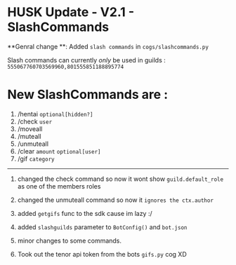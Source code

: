 # HUSK Update - V2.1  - SlashCommands
**Genral change **: Added `slash commands` in `cogs/slashcommands.py`

Slash commands can currently *only* be used in guilds : `555067760703569960,801555851188895774`

# New SlashCommands are :

1. /hentai `optional[hidden?]`
2. /check `user`
3. /moveall
4. /muteall
5. /unmuteall
6. /clear `amount` `optional[user]`
7. /gif `category`
--------------

1. changed the check command so now it wont show `guild.default_role` as one of the members roles

2. changed the unmuteall command so now it `ignores the ctx.author`

3. added `getgifs` func to the sdk cause im lazy :/

4. added `slashguilds` parameter to `BotConfig()` and `bot.json`

5. minor changes to some commands.

6. Took out the tenor api token from the bots `gifs.py` cog XD
